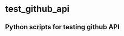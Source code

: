 test_github_api
===============

Python scripts for testing github API
-------------------------------------
